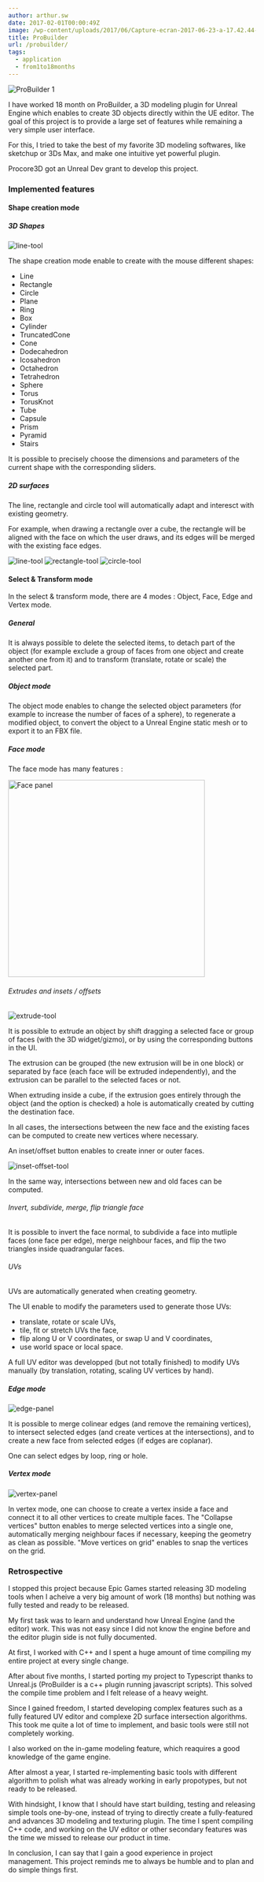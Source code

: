 ```yaml
---
author: arthur.sw
date: 2017-02-01T00:00:49Z
image: /wp-content/uploads/2017/06/Capture-ecran-2017-06-23-a-17.42.44-thumb.png
title: ProBuilder
url: /probuilder/
tags:
  - application
  - from1to18months
---
```


![ProBuilder 1](/wp-content/uploads/2017/06/Capture-ecran-2017-06-23-a-17.42.44.png)

I have worked 18 month on ProBuilder, a 3D modeling plugin for Unreal Engine which enables to create 3D objects directly within the UE editor. The goal of this project is to provide a large set of features while remaining a very simple user interface.

For this, I tried to take the best of my favorite 3D modeling softwares, like sketchup or 3Ds Max, and make one intuitive yet powerful plugin.

Procore3D got an Unreal Dev grant to develop this project.

### Implemented features

#### Shape creation mode

##### 3D Shapes

![line-tool](/images/probuilder/04-all-tool.jpg)

The shape creation mode enable to create with the mouse different shapes:

 - Line
 - Rectangle
 - Circle
 - Plane
 - Ring
 - Box
 - Cylinder
 - TruncatedCone
 - Cone
 - Dodecahedron
 - Icosahedron
 - Octahedron
 - Tetrahedron
 - Sphere
 - Torus
 - TorusKnot
 - Tube
 - Capsule
 - Prism
 - Pyramid
 - Stairs

It is possible to precisely choose the dimensions and parameters of the current shape with the corresponding sliders.

##### 2D surfaces

The line, rectangle and circle tool will automatically adapt and interesct with existing geometry. 

For example, when drawing a rectangle over a cube, the rectangle will be aligned with the face on which the user draws, and its edges will be merged with the existing face edges.

![line-tool](/images/probuilder/00-line-tool.jpg)
![rectangle-tool](/images/probuilder/01-rectangle-tool.jpg)
![circle-tool](/images/probuilder/02-circle-tool.jpg)

#### Select & Transform mode

In the select & transform mode, there are 4 modes : Object, Face, Edge and Vertex mode.

##### General

It is always possible to delete the selected items, to detach part of the object (for example exclude a group of faces from one object and create another one from it) and to transform (translate, rotate or scale) the selected part.

##### Object mode

The object mode enables to change the selected object parameters (for example to increase the number of faces of a sphere), to regenerate a modified object, to convert the object to a Unreal Engine static mesh or to export it to an FBX file.

##### Face mode

The face mode has many features : 

<img style="width: 400px" src="/images/probuilder/08-panel.png" alt="Face panel">

###### Extrudes and insets / offsets

![extrude-tool](/images/probuilder/06-extrude-group-tool.jpg)

It is possible to extrude an object by shift dragging a selected face or group of faces (with the 3D widget/gizmo), or by using the corresponding buttons in the UI.

The extrusion can be grouped (the new extrusion will be in one block) or separated by face (each face will be extruded independently), and the extrusion can be parallel to the selected faces or not.

When extruding inside a cube, if the extrusion goes entirely through the object (and the option is checked) a hole is automatically created by cutting the destination face.

In all cases, the intersections between the new face and the existing faces can be computed to create new vertices where necessary.

An inset/offset button enables to create inner or outer faces.

![inset-offset-tool](/images/probuilder/07-inset-offset-tool.jpg)

In the same way, intersections between new and old faces can be computed.

###### Invert, subdivide, merge, flip triangle face

It is possible to invert the face normal, to subdivide a face into mutliple faces (one face per edge), merge neighbour faces, and flip the two triangles inside quadrangular faces.

###### UVs

UVs are automatically generated when creating geometry. 

The UI enable to modify the parameters used to generate those UVs:

 - translate, rotate or scale UVs,
 - tile, fit or stretch UVs the face,
 - flip along U or V coordinates, or swap U and V coordinates,
 - use world space or local space.

A full UV editor was developped (but not totally finished) to modify UVs manually (by translation, rotating, scaling UV vertices by hand).

##### Edge mode

![edge-panel](/images/probuilder/09-panel-edge.PNG)

It is possible to merge colinear edges (and remove the remaining vertices), to intersect selected edges (and create vertices at the intersections), and to create a new face from selected edges (if edges are coplanar).

One can select edges by loop, ring or hole.

##### Vertex mode

![vertex-panel](/images/probuilder/11-panel-vertex.PNG)

In vertex mode, one can choose to create a vertex inside a face and connect it to all other vertices to create multiple faces.
The "Collapse vertices" button enables to merge selected vertices into a single one, automatically merging neighbour faces if necessary, keeping the geometry as clean as possible.
"Move vertices on grid" enables to snap the vertices on the grid.

### Retrospective

I stopped this project because Epic Games started releasing 3D modeling tools when I acheive a very big amount of work (18 months) but nothing was fully tested and ready to be released.

My first task was to learn and understand how Unreal Engine (and the editor) work. This was not easy since I did not know the engine before and the editor plugin side is not fully documented.

At first, I worked with C++ and I spent a huge amount of time compiling my entire project at every single change. 

After about five months, I started porting my project to Typescript thanks to Unreal.js (ProBuilder is a c++ plugin running javascript scripts). This solved the compile time problem and I felt release of a heavy weight.

Since I gained freedom, I started developing complex features such as a fully featured UV editor and complexe 2D surface intersection algorithms. This took me quite a lot of time to implement, and basic tools were still not completely working.

I also worked on the in-game modeling feature, which reaquires a good knowledge of the game engine.

After almost a year, I started re-implementing basic tools with different algorithm to polish what was already working in early propotypes, but not ready to be released.

With hindsight, I know that I should have start building, testing and releasing simple tools one-by-one, instead of trying to directly create a fully-featured and advances 3D modeling and texturing plugin. The time I spent compiling C++ code, and working on the UV editor or other secondary features was the time we missed to release our product in time.

In conclusion, I can say that I gain a good experience in project management. This project reminds me to always be humble and to plan and do simple things first.